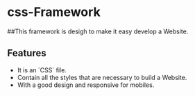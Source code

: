 # css-Framework

##This framework is desigh to make it easy develop a Website.

## Features
- It is an ´CSS´ file.
- Contain all the styles that are necessary to build a Website.
- With a good design and responsive for mobiles.